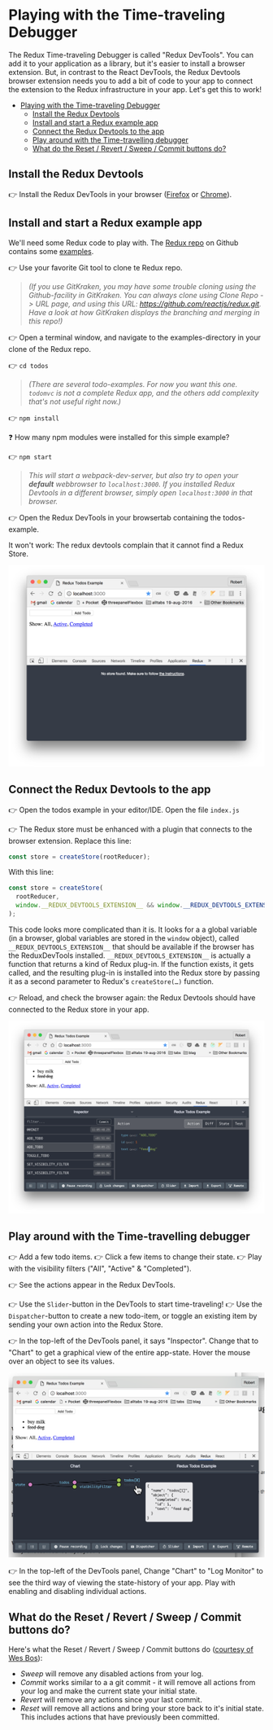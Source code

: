 # Playing with the Time-traveling Debugger

The Redux Time-traveling Debugger is called "Redux DevTools". You can add it to your application as a library, but it's easier to install a browser extension. But, in contrast to the React DevTools, the Redux Devtools browser extension needs you to add a bit of code to your app to connect the extension to the Redux infrastructure in your app. Let's get this to work!

- [Playing with the Time-traveling Debugger](#playing-with-the-time-traveling-debugger)
  - [Install the Redux Devtools](#install-the-redux-devtools)
  - [Install and start a Redux example app](#install-and-start-a-redux-example-app)
  - [Connect the Redux Devtools to the app](#connect-the-redux-devtools-to-the-app)
  - [Play around with the Time-travelling debugger](#play-around-with-the-time-travelling-debugger)
  - [What do the Reset / Revert / Sweep / Commit buttons do?](#what-do-the-reset--revert--sweep--commit-buttons-do)

## Install the Redux Devtools

​👉 Install the Redux DevTools in your browser ([Firefox](https://addons.mozilla.org/en-US/firefox/addon/reduxdevtools/) or [Chrome](https://chrome.google.com/webstore/detail/redux-devtools/lmhkpmbekcpmknklioeibfkpmmfibljd)).

## Install and start a Redux example app

We'll need some Redux code to play with. The [Redux repo](https://github.com/reactjs/redux) on Github contains some [examples](https://github.com/reactjs/redux/blob/master/docs/introduction/Examples.md).

👉 Use your favorite Git tool to clone te Redux repo.

> _(If you use GitKraken, you may have some trouble cloning using the Github-facility in GitKraken. You can always clone using Clone Repo -> URL page, and using this URL: <https://github.com/reactjs/redux.git>. Have a look at how GitKraken displays the branching and merging in this repo!)_

​👉 Open a terminal window, and navigate to the examples-directory in your clone of the Redux repo.

​👉 `cd todos`

> _(There are several todo-examples. For now you want this one. `todomvc` is not a complete Redux app, and the others add complexity that's not useful right now.)_

​👉 `npm install`

❓ How many npm modules were installed for this simple example?

​👉 `npm start`

> _This will start a webpack-dev-server, but also try to open your **default** webbrowser to `localhost:3000`. If you installed Redux Devtools in a different browser, simply open `localhost:3000` in that browser._

​👉 Open the Redux DevTools in your browsertab containing the todos-example.

It won't work: The redux devtools complain that it cannot find a Redux Store.

![Redux DevTools not connecting](redux-devtools-not-connecting.png)

## Connect the Redux Devtools to the app

​👉 Open the todos example in your editor/IDE. Open the file `index.js`

​👉 The Redux store must be enhanced with a plugin that connects to the browser extension. Replace this line:

```js
const store = createStore(rootReducer);
```

With this line:

```js
const store = createStore(
  rootReducer,
  window.__REDUX_DEVTOOLS_EXTENSION__ && window.__REDUX_DEVTOOLS_EXTENSION__()
);
```

This code looks more complicated than it is. It looks for a a global variable (in a browser, global variables are stored in the `window` object), called `__REDUX_DEVTOOLS_EXTENSION__` that should be available if the browser has the ReduxDevTools installed. `__REDUX_DEVTOOLS_EXTENSION__` is actually a function that returns a kind of Redux plug-in. If the function exists, it gets called, and the resulting plug-in is installed into the Redux store by passing it as a second parameter to Redux's `createStore(…)` function.

​👉 Reload, and check the browser again: the Redux Devtools should have connected to the Redux store in your app.

![Redux DevTools connected successfully](redux-devtools-connected-successfully.png)

## Play around with the Time-travelling debugger

👉 Add a few todo items.
👉 Click a few items to change their state.
👉 Play with the visibility filters ("All", "Active" & "Completed").

👉 See the actions appear in the Redux DevTools.

👉 Use the `Slider`-button in the DevTools to start time-traveling!
👉 Use the `Dispatcher`-button to create a new todo-item, or toggle an existing item by sending your own action into the Redux Store.

👉 In the top-left of the DevTools panel, it says "Inspector". Change that to "Chart" to get a graphical view of the entire app-state. Hover the mouse over an object to see its values.

![Redux Devtools Chart view](redux-devtools-chart-view.png)

👉 In the top-left of the DevTools panel, Change "Chart" to "Log Monitor" to see the third way of viewing the state-history of your app. Play with enabling and disabling individual actions.

## What do the Reset / Revert / Sweep / Commit buttons do?

Here's what the Reset / Revert / Sweep / Commit buttons do ([courtesy of Wes Bos](https://github.com/gaearon/redux-devtools/pull/231/files)):

- _Sweep_ will remove any disabled actions from your log.
- _Commit_ works similar to a a git commit - it will remove all actions from your log and make the current state your initial state.
- _Revert_ will remove any actions since your last commit.
- _Reset_ will remove all actions and bring your store back to it's initial state. This includes actions that have previously been committed.
